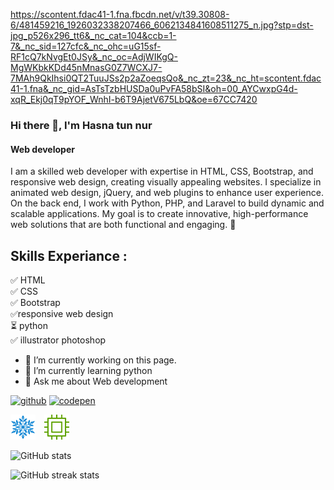 https://scontent.fdac41-1.fna.fbcdn.net/v/t39.30808-6/481459216_1926032338207466_6062134841608511275_n.jpg?stp=dst-jpg_p526x296_tt6&_nc_cat=104&ccb=1-7&_nc_sid=127cfc&_nc_ohc=uG15sf-RF1cQ7kNvgEt0JSy&_nc_oc=AdjWIKgQ-MgWKbkKDd45nMnasG0Z7WCXJ7-7MAh9QkIhsi0QT2TuuJSs2p2aZoeqsQo&_nc_zt=23&_nc_ht=scontent.fdac41-1.fna&_nc_gid=AsTsTzbHUSDa0uPvFA58bSI&oh=00_AYCwxpG4d-xqR_Ekj0qT9pYOF_WnhI-b6T9AjetV675LbQ&oe=67CC7420
### Hi there 👋, I'm Hasna tun nur 
#### Web developer 

<p>I am a skilled web developer with expertise in HTML, CSS, Bootstrap, and responsive web design, creating visually appealing websites. I specialize in animated web design, jQuery, and web plugins to enhance user experience. On the back end, I work with Python, PHP, and Laravel to build dynamic and scalable applications. My goal is to create innovative, high-performance web solutions that are both functional and engaging. 🚀</p>

## Skills Experiance :  
✅ HTML <br>
✅ CSS <br>
✅ Bootstrap <br>
✅responsive web design <br>
⏳ python <br>
✅ illustrator photoshop<br>

- 🔭 I’m currently working on this page. 
- 🌱 I’m currently learning python 
- 💬 Ask me about Web development  


[<img src='https://cdn.jsdelivr.net/npm/simple-icons@3.0.1/icons/github.svg' alt='github' height='40'>](https://github.com/https://github.com/Hasnatun)  [<img src='https://cdn.jsdelivr.net/npm/simple-icons@3.0.1/icons/codepen.svg' alt='codepen' height='40'>](https://codepen.io/https://codepen.io/HASNA-TUN-NUR)  

<a href='https://archiveprogram.github.com/'><img src='https://raw.githubusercontent.com/acervenky/animated-github-badges/master/assets/acbadge.gif' width='40' height='40'></a> <a href='https://docs.github.com/en/developers'><img src='https://raw.githubusercontent.com/acervenky/animated-github-badges/master/assets/devbadge.gif' width='40' height='40'></a> 

![GitHub stats](https://github-readme-stats.vercel.app/api?username=https://github.com/Hasnatun&show_icons=true&count_private=true)  

![GitHub streak stats](https://streak-stats.demolab.com/?user=https://github.com/Hasnatun)  



